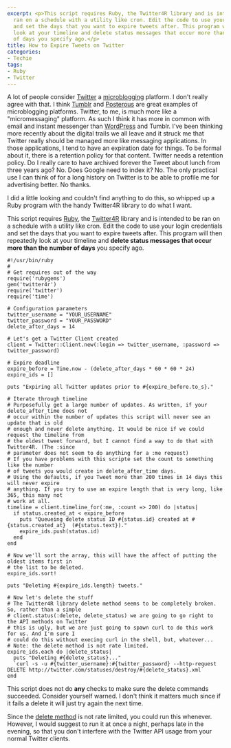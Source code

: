```yaml
---
excerpt: <p>This script requires Ruby, the Twitter4R library and is intended to be
  ran on a schedule with a utility like cron. Edit the code to use your login credentials
  and set the days that you want to expire tweets after. This program will then repeatedly
  look at your timeline and delete status messages that occur more than the number
  of days you specify ago.</p>
title: How to Expire Tweets on Twitter
categories:
- Techie
tags:
- Ruby
- Twitter
---
```


A lot of people consider [Twitter](http://twitter.com/) a [microblogging](http://en.wikipedia.org/wiki/Microblogging) platform. I don't really agree with that. I think [Tumblr](http://tumblr.com/) and [Posterous](http://posterous.com/) are great examples of microblogging platforms. Twitter, to me, is much more like a "micromessaging" platform. As such I think it has more in common with email and instant messenger than [WordPress](http://www.wordpress.org/) and Tumblr.
I've been thinking more recently about the digital trails we all leave and it struck me that Twitter really should be managed more like messaging applications. In those applications, I tend to have an expiration date for things. To be formal about it, there is a retention policy for that content. Twitter needs a retention policy. Do I really care to have archived forever the Tweet about lunch from three years ago? No. Does Google need to index it? No. The only practical use I can think of for a long history on Twitter is to be able to profile me for advertising better. No thanks.

I did a little looking and couldn't find anything to do this, so whipped up a Ruby program with the handy Twitter4R library to do what I want.

<!-- more -->

This script requires [Ruby](http://www.ruby-lang.org/en/), the [Twitter4R](http://twitter4r.rubyforge.org/) library and is intended to be ran on a schedule with a utility like cron. Edit the code to use your login credentials and set the days that you want to expire tweets after. This program will then repeatedly look at your timeline and **delete status messages that occur more than the number of days** you specify ago.



    
    
    #!/usr/bin/ruby
    #
    # Get requires out of the way
    require('rubygems')
    gem('twitter4r')
    require('twitter')
    require('time')
    
    # Configuration parameters
    twitter_username = "YOUR_USERNAME"
    twitter_password = "YOUR_PASSWORD"
    delete_after_days = 14
    
    # Let's get a Twitter Client created
    client = Twitter::Client.new(:login => twitter_username, :password => twitter_password)
    
    # Expire deadline
    expire_before = Time.now - (delete_after_days * 60 * 60 * 24)
    expire_ids = []
    
    puts "Expiring all Twitter updates prior to #{expire_before.to_s}."
    
    # Iterate through timeline
    # Purposefully get a large number of updates. As written, if your delete_after_time does not
    # occur within the number of updates this script will never see an update that is old
    # enough and never delete anything. It would be nice if we could request the timeline from
    # the oldest tweet forward, but I cannot find a way to do that with Twitter4R. (The :since
    # parameter does not seem to do anything for a :me request)
    # If you have problems with this scripte set the count to something like the number
    # of tweets you would create in delete_after_time days.
    # Using the defaults, if you Tweet more than 200 times in 14 days this will never expire
    # anything. If you try to use an expire length that is very long, like 365, this many not
    # work at all.
    timeline = client.timeline_for(:me, :count => 200) do |status|
      if status.created_at < expire_before
        puts "Queueing delete status ID #{status.id} created at #{status.created_at}  (#{status.text})."
        expire_ids.push(status.id)
      end
    end
    
    # Now we'll sort the array, this will have the affect of putting the oldest items first in
    # the list to be deleted.
    expire_ids.sort!
    
    puts "Deleting #{expire_ids.length} tweets."
    
    # Now let's delete the stuff
    # The Twitter4R library delete method seems to be completely broken. So, rather than a simple
    # client.status(:delete, delete_status) we are going to go right to the API methods on Twitter
    # this is ugly, but we are just going to spawn curl to do this work for us. And I'm sure I
    # could do this without execing curl in the shell, but, whatever...
    # Note: the delete method is not rate limited.
    expire_ids.each do |delete_status|
      puts "Deleting #{delete_status}..."
      `curl -s -u #{twitter_username}:#{twitter_password} --http-request DELETE http://twitter.com/statuses/destroy/#{delete_status}.xml`
    end
    

This script does not do **any** checks to make sure the delete commands succeeded. Consider yourself warned. I don't think it matters much since if it fails a delete it will just try again the next time.

Since the [delete method](http://apiwiki.twitter.com/Twitter-REST-API-Method%3A-statuses%C2%A0destroy) is not rate limited, you could run this whenever. However, I would suggest to run it at once a night, perhaps late in the evening, so that you don't interfere with the Twitter API usage from your normal Twitter clients.
